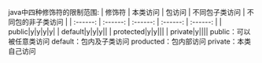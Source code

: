 java中四种修饰符的限制范围:
| 修饰符 | 本类访问 | 包访问 | 不同包子类访问 | 不同包的非子类访问 |
| :------: | :------: | :------: | :------: | :------: |
| public|y|y|y|y|
| default|y|y|y||
| protected|y|y|||
| private|y||||
public：可以被任意类访问
default：包内及子类访问
producted：包内部访问
private：本类自己访问